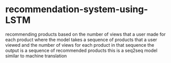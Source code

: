 # recommendation-system-using-LSTM
recommending products based on the number of views that a user made for each product where the model takes a sequence of products that a user viewed and the number of views for each product in that sequence the output is a sequence of recommended products this is a seq2seq model similar to machine translation
